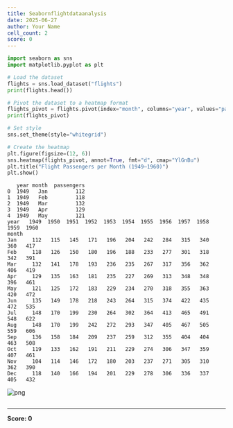 ```yaml
---
title: Seabornflightdataanalysis
date: 2025-06-27
author: Your Name
cell_count: 2
score: 0
---
```


```python
import seaborn as sns
import matplotlib.pyplot as plt

# Load the dataset
flights = sns.load_dataset("flights")
print(flights.head())

# Pivot the dataset to a heatmap format
flights_pivot = flights.pivot(index="month", columns="year", values="passengers")
print(flights_pivot)

# Set style
sns.set_theme(style="whitegrid")

# Create the heatmap
plt.figure(figsize=(12, 6))
sns.heatmap(flights_pivot, annot=True, fmt="d", cmap="YlGnBu")
plt.title("Flight Passengers per Month (1949–1960)")
plt.show()

```

       year month  passengers
    0  1949   Jan         112
    1  1949   Feb         118
    2  1949   Mar         132
    3  1949   Apr         129
    4  1949   May         121
    year   1949  1950  1951  1952  1953  1954  1955  1956  1957  1958  1959  1960
    month                                                                        
    Jan     112   115   145   171   196   204   242   284   315   340   360   417
    Feb     118   126   150   180   196   188   233   277   301   318   342   391
    Mar     132   141   178   193   236   235   267   317   356   362   406   419
    Apr     129   135   163   181   235   227   269   313   348   348   396   461
    May     121   125   172   183   229   234   270   318   355   363   420   472
    Jun     135   149   178   218   243   264   315   374   422   435   472   535
    Jul     148   170   199   230   264   302   364   413   465   491   548   622
    Aug     148   170   199   242   272   293   347   405   467   505   559   606
    Sep     136   158   184   209   237   259   312   355   404   404   463   508
    Oct     119   133   162   191   211   229   274   306   347   359   407   461
    Nov     104   114   146   172   180   203   237   271   305   310   362   390
    Dec     118   140   166   194   201   229   278   306   336   337   405   432
    


    
![png](/pynotes/images/seabornflightdataanalysis_0_1.png)
    



```python

```


---
**Score: 0**